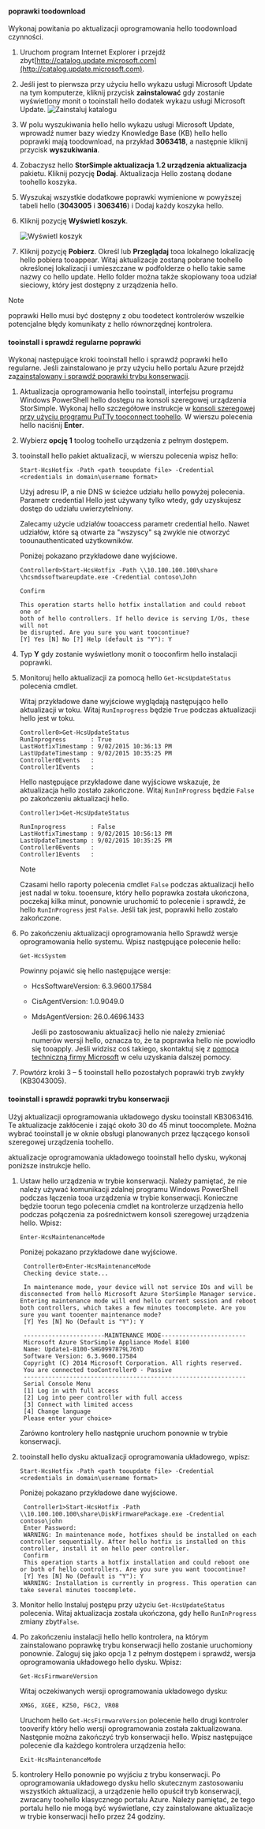 <!--author=SharS last changed: 03/17/2016-->

#### <a name="toodownload-hotfixes"></a>poprawki toodownload
Wykonaj powitania po aktualizacji oprogramowania hello toodownload czynności.

1. Uruchom program Internet Explorer i przejdź zbyt[http://catalog.update.microsoft.com](http://catalog.update.microsoft.com).
2. Jeśli jest to pierwsza przy użyciu hello wykazu usługi Microsoft Update na tym komputerze, kliknij przycisk **zainstalować** gdy zostanie wyświetlony monit o tooinstall hello dodatek wykazu usługi Microsoft Update.
    ![Zainstaluj katalogu](./media/storsimple-install-update-option-1/HCS_InstallCatalog-include.png)
3. W polu wyszukiwania hello hello wykazu usługi Microsoft Update, wprowadź numer bazy wiedzy Knowledge Base (KB) hello hello poprawki mają toodownload, na przykład **3063418**, a następnie kliknij przycisk **wyszukiwania**.
4. Zobaczysz hello **StorSimple aktualizacja 1.2 urządzenia aktualizacja** pakietu. Kliknij pozycję **Dodaj**. Aktualizacja Hello zostaną dodane toohello koszyka.
5. Wyszukaj wszystkie dodatkowe poprawki wymienione w powyższej tabeli hello (**3043005** i **3063416**) i Dodaj każdy koszyka hello.
6. Kliknij pozycję **Wyświetl koszyk**.
   
    ![Wyświetl koszyk](./media/storsimple-install-update-option-1/HCS_InstallBasket-include.png)
7. Kliknij pozycję **Pobierz**. Określ lub **Przeglądaj** tooa lokalnego lokalizację hello pobiera tooappear. Witaj aktualizacje zostaną pobrane toohello określonej lokalizacji i umieszczane w podfolderze o hello takie same nazwy co hello update. Hello folder można także skopiowany tooa udział sieciowy, który jest dostępny z urządzenia hello.

> [!NOTE]
> poprawki Hello musi być dostępny z obu toodetect kontrolerów wszelkie potencjalne błędy komunikaty z hello równorzędnej kontrolera.
> 
> 

#### <a name="tooinstall-and-verify-regular-mode-hotfixes"></a>tooinstall i sprawdź regularne poprawki
Wykonaj następujące kroki tooinstall hello i sprawdź poprawki hello regularne. Jeśli zainstalowano je przy użyciu hello portalu Azure przejdź za[zainstalowany i sprawdź poprawki trybu konserwacji](#to-install-and-verify-maintenance-mode-hotfixes).

1. Aktualizacja oprogramowania hello tooinstall, interfejsu programu Windows PowerShell hello dostępu na konsoli szeregowej urządzenia StorSimple. Wykonaj hello szczegółowe instrukcje w [konsoli szeregowej przy użyciu programu PuTTy tooconnect toohello](../articles/storsimple/storsimple-deployment-walkthrough.md#use-putty-to-connect-to-the-device-serial-console). W wierszu polecenia hello naciśnij **Enter**.
2. Wybierz **opcję 1** toolog toohello urządzenia z pełnym dostępem.
3. tooinstall hello pakiet aktualizacji, w wierszu polecenia wpisz hello:
   
    `Start-HcsHotfix -Path <path tooupdate file> -Credential <credentials in domain\username format>`
   
    Użyj adresu IP, a nie DNS w ścieżce udziału hello powyżej polecenia. Parametr credential Hello jest używany tylko wtedy, gdy uzyskujesz dostęp do udziału uwierzytelniony.
   
    Zalecamy użycie udziałów tooaccess parametr credential hello. Nawet udziałów, które są otwarte za "wszyscy" są zwykle nie otworzyć toounauthenticated użytkowników.
   
    Poniżej pokazano przykładowe dane wyjściowe.
   
    ```
    Controller0>Start-HcsHotfix -Path \\10.100.100.100\share
    \hcsmdssoftwareupdate.exe -Credential contoso\John

    Confirm

    This operation starts hello hotfix installation and could reboot one or
    both of hello controllers. If hello device is serving I/Os, these will not
    be disrupted. Are you sure you want toocontinue?
    [Y] Yes [N] No [?] Help (default is "Y"): Y
    ```

4. Typ **Y** gdy zostanie wyświetlony monit o tooconfirm hello instalacji poprawki.
5. Monitoruj hello aktualizacji za pomocą hello `Get-HcsUpdateStatus` polecenia cmdlet.
   
    Witaj przykładowe dane wyjściowe wyglądają następująco hello aktualizacji w toku. Witaj `RunInprogress` będzie `True` podczas aktualizacji hello jest w toku.
   
    ```
    Controller0>Get-HcsUpdateStatus
    RunInprogress       : True
    LastHotfixTimestamp : 9/02/2015 10:36:13 PM
    LastUpdateTimestamp : 9/02/2015 10:35:25 PM
    Controller0Events   :
    Controller1Events   :
    ```
   
     Hello następujące przykładowe dane wyjściowe wskazuje, że aktualizacja hello zostało zakończone. Witaj `RunInProgress` będzie `False` po zakończeniu aktualizacji hello.

    ```
    Controller1>Get-HcsUpdateStatus

    RunInprogress       : False
    LastHotfixTimestamp : 9/02/2015 10:56:13 PM
    LastUpdateTimestamp : 9/02/2015 10:35:25 PM
    Controller0Events   :
    Controller1Events   :
    ```
   
   > [!NOTE]
   > Czasami hello raporty polecenia cmdlet `False` podczas aktualizacji hello jest nadal w toku. tooensure, który hello poprawka została ukończona, poczekaj kilka minut, ponownie uruchomić to polecenie i sprawdź, że hello `RunInProgress` jest `False`. Jeśli tak jest, poprawki hello zostało zakończone.
   > 
   > 
6. Po zakończeniu aktualizacji oprogramowania hello Sprawdź wersje oprogramowania hello systemu. Wpisz następujące polecenie hello:
   
    `Get-HcsSystem`
   
    Powinny pojawić się hello następujące wersje:
   
   * HcsSoftwareVersion: 6.3.9600.17584
   * CisAgentVersion: 1.0.9049.0
   * MdsAgentVersion: 26.0.4696.1433
     
     Jeśli po zastosowaniu aktualizacji hello nie należy zmieniać numerów wersji hello, oznacza to, że ta poprawka hello nie powiodło się tooapply. Jeśli widzisz coś takiego, skontaktuj się z [pomocą techniczną firmy Microsoft](../articles/storsimple/storsimple-contact-microsoft-support.md) w celu uzyskania dalszej pomocy.
7. Powtórz kroki 3 – 5 tooinstall hello pozostałych poprawki tryb zwykły (KB3043005).

#### <a name="tooinstall-and-verify-maintenance-mode-hotfixes"></a>tooinstall i sprawdź poprawki trybu konserwacji
Użyj aktualizacji oprogramowania układowego dysku tooinstall KB3063416. Te aktualizacje zakłócenie i zająć około 30 do 45 minut toocomplete. Można wybrać tooinstall je w oknie obsługi planowanych przez łączącego konsoli szeregowej urządzenia toohello.

aktualizacje oprogramowania układowego tooinstall hello dysku, wykonaj poniższe instrukcje hello.

1. Ustaw hello urządzenia w trybie konserwacji. Należy pamiętać, że nie należy używać komunikacji zdalnej programu Windows PowerShell podczas łączenia tooa urządzenia w trybie konserwacji. Konieczne będzie toorun tego polecenia cmdlet na kontrolerze urządzenia hello podczas połączenia za pośrednictwem konsoli szeregowej urządzenia hello. Wpisz:
   
    `Enter-HcsMaintenanceMode`
   
    Poniżej pokazano przykładowe dane wyjściowe.
   
        Controller0>Enter-HcsMaintenanceMode
        Checking device state...
   
        In maintenance mode, your device will not service IOs and will be disconnected from hello Microsoft Azure StorSimple Manager service. Entering maintenance mode will end hello current session and reboot both controllers, which takes a few minutes toocomplete. Are you sure you want tooenter maintenance mode?
        [Y] Yes [N] No (Default is "Y"): Y
   
        -----------------------MAINTENANCE MODE------------------------
        Microsoft Azure StorSimple Appliance Model 8100
        Name: Update1-8100-SHG0997879L76YD
        Software Version: 6.3.9600.17584
        Copyright (C) 2014 Microsoft Corporation. All rights reserved.
        You are connected tooController0 - Passive
        ---------------------------------------------------------------
        Serial Console Menu
        [1] Log in with full access
        [2] Log into peer controller with full access
        [3] Connect with limited access
        [4] Change language
        Please enter your choice>
   
    Zarówno kontrolery hello następnie uruchom ponownie w trybie konserwacji.
2. tooinstall hello dysku aktualizacji oprogramowania układowego, wpisz:
   
    `Start-HcsHotfix -Path <path tooupdate file> -Credential <credentials in domain\username format>`
   
    Poniżej pokazano przykładowe dane wyjściowe.
   
        Controller1>Start-HcsHotfix -Path \\10.100.100.100\share\DiskFirmwarePackage.exe -Credential contoso\john
        Enter Password:
        WARNING: In maintenance mode, hotfixes should be installed on each controller sequentially. After hello hotfix is installed on this controller, install it on hello peer controller.
        Confirm
        This operation starts a hotfix installation and could reboot one or both of hello controllers. Are you sure you want toocontinue?
        [Y] Yes [N] No (Default is "Y"): Y
        WARNING: Installation is currently in progress. This operation can take several minutes toocomplete.
3. Monitor hello Instaluj postępu przy użyciu `Get-HcsUpdateStatus` polecenia. Witaj aktualizacja została ukończona, gdy hello `RunInProgress` zmiany zbyt`False`.
4. Po zakończeniu instalacji hello hello kontrolera, na którym zainstalowano poprawkę trybu konserwacji hello zostanie uruchomiony ponownie. Zaloguj się jako opcja 1 z pełnym dostępem i sprawdź, wersja oprogramowania układowego hello dysku. Wpisz:
   
   `Get-HcsFirmwareVersion`
   
   Witaj oczekiwanych wersji oprogramowania układowego dysku:
   
   `XMGG, XGEE, KZ50, F6C2, VR08`
   
   Uruchom hello `Get-HcsFirmwareVersion` polecenie hello drugi kontroler tooverify który hello wersji oprogramowania została zaktualizowana. Następnie można zakończyć tryb konserwacji hello. Wpisz następujące polecenie dla każdego kontrolera urządzenia hello:
   
   `Exit-HcsMaintenanceMode`
5. kontrolery Hello ponownie po wyjściu z trybu konserwacji. Po oprogramowania układowego dysku hello skutecznym zastosowaniu wszystkich aktualizacji, a urządzenie hello opuścił tryb konserwacji, zwracany toohello klasycznego portalu Azure. Należy pamiętać, że tego portalu hello nie mogą być wyświetlane, czy zainstalowane aktualizacje w trybie konserwacji hello przez 24 godziny.

